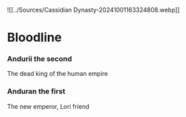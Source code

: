 ![[../Sources/Cassidian Dynasty-20241001163324808.webp]]


# Bloodline

### Andurii the second
The dead king of the human empire

### Anduran the first
The new emperor, Lori friend